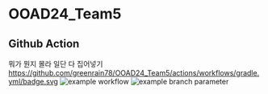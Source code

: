 # OOAD24_Team5

## Github Action 
뭐가 뭔지 몰라 일단 다 집어넣기
https://github.com/greenrain78/OOAD24_Team5/actions/workflows/gradle.yml/badge.svg
![example workflow](https://github.com/github/docs/actions/workflows/main.yml/badge.svg)
![example branch parameter](https://github.com/github/docs/actions/workflows/main.yml/badge.svg?branch=main)

